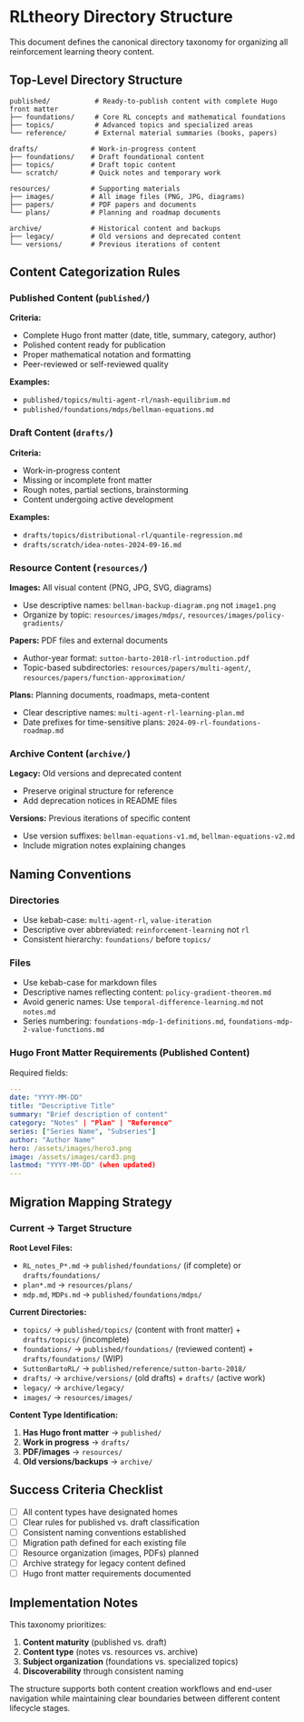 # RLtheory Directory Structure

This document defines the canonical directory taxonomy for organizing all reinforcement learning theory content.

## Top-Level Directory Structure

```
published/           # Ready-to-publish content with complete Hugo front matter
├── foundations/     # Core RL concepts and mathematical foundations
├── topics/          # Advanced topics and specialized areas
└── reference/       # External material summaries (books, papers)

drafts/             # Work-in-progress content
├── foundations/    # Draft foundational content
├── topics/         # Draft topic content
└── scratch/        # Quick notes and temporary work

resources/          # Supporting materials
├── images/         # All image files (PNG, JPG, diagrams)
├── papers/         # PDF papers and documents
└── plans/          # Planning and roadmap documents

archive/            # Historical content and backups
├── legacy/         # Old versions and deprecated content
└── versions/       # Previous iterations of content
```

## Content Categorization Rules

### Published Content (`published/`)
**Criteria:**
- Complete Hugo front matter (date, title, summary, category, author)
- Polished content ready for publication
- Proper mathematical notation and formatting
- Peer-reviewed or self-reviewed quality

**Examples:**
- `published/topics/multi-agent-rl/nash-equilibrium.md`
- `published/foundations/mdps/bellman-equations.md`

### Draft Content (`drafts/`)
**Criteria:**
- Work-in-progress content
- Missing or incomplete front matter
- Rough notes, partial sections, brainstorming
- Content undergoing active development

**Examples:**
- `drafts/topics/distributional-rl/quantile-regression.md`
- `drafts/scratch/idea-notes-2024-09-16.md`

### Resource Content (`resources/`)
**Images:** All visual content (PNG, JPG, SVG, diagrams)
- Use descriptive names: `bellman-backup-diagram.png` not `image1.png`
- Organize by topic: `resources/images/mdps/`, `resources/images/policy-gradients/`

**Papers:** PDF files and external documents
- Author-year format: `sutton-barto-2018-rl-introduction.pdf`
- Topic-based subdirectories: `resources/papers/multi-agent/`, `resources/papers/function-approximation/`

**Plans:** Planning documents, roadmaps, meta-content
- Clear descriptive names: `multi-agent-rl-learning-plan.md`
- Date prefixes for time-sensitive plans: `2024-09-rl-foundations-roadmap.md`

### Archive Content (`archive/`)
**Legacy:** Old versions and deprecated content
- Preserve original structure for reference
- Add deprecation notices in README files

**Versions:** Previous iterations of specific content
- Use version suffixes: `bellman-equations-v1.md`, `bellman-equations-v2.md`
- Include migration notes explaining changes

## Naming Conventions

### Directories
- Use kebab-case: `multi-agent-rl`, `value-iteration`
- Descriptive over abbreviated: `reinforcement-learning` not `rl`
- Consistent hierarchy: `foundations/` before `topics/`

### Files
- Use kebab-case for markdown files
- Descriptive names reflecting content: `policy-gradient-theorem.md`
- Avoid generic names: Use `temporal-difference-learning.md` not `notes.md`
- Series numbering: `foundations-mdp-1-definitions.md`, `foundations-mdp-2-value-functions.md`

### Hugo Front Matter Requirements (Published Content)
Required fields:
```yaml
---
date: "YYYY-MM-DD"
title: "Descriptive Title"
summary: "Brief description of content"
category: "Notes" | "Plan" | "Reference"
series: ["Series Name", "Subseries"]
author: "Author Name"
hero: /assets/images/hero3.png
image: /assets/images/card3.png
lastmod: "YYYY-MM-DD" (when updated)
---
```

## Migration Mapping Strategy

### Current → Target Structure

**Root Level Files:**
- `RL_notes_P*.md` → `published/foundations/` (if complete) or `drafts/foundations/`
- `plan*.md` → `resources/plans/`
- `mdp.md`, `MDPs.md` → `published/foundations/mdps/`

**Current Directories:**
- `topics/` → `published/topics/` (content with front matter) + `drafts/topics/` (incomplete)
- `foundations/` → `published/foundations/` (reviewed content) + `drafts/foundations/` (WIP)
- `SuttonBartoRL/` → `published/reference/sutton-barto-2018/`
- `drafts/` → `archive/versions/` (old drafts) + `drafts/` (active work)
- `legacy/` → `archive/legacy/`
- `images/` → `resources/images/`

**Content Type Identification:**
1. **Has Hugo front matter** → `published/`
2. **Work in progress** → `drafts/`
3. **PDF/images** → `resources/`
4. **Old versions/backups** → `archive/`

## Success Criteria Checklist

- [ ] All content types have designated homes
- [ ] Clear rules for published vs. draft classification
- [ ] Consistent naming conventions established
- [ ] Migration path defined for each existing file
- [ ] Resource organization (images, PDFs) planned
- [ ] Archive strategy for legacy content defined
- [ ] Hugo front matter requirements documented

## Implementation Notes

This taxonomy prioritizes:
1. **Content maturity** (published vs. draft)
2. **Content type** (notes vs. resources vs. archive)
3. **Subject organization** (foundations vs. specialized topics)
4. **Discoverability** through consistent naming

The structure supports both content creation workflows and end-user navigation while maintaining clear boundaries between different content lifecycle stages.
